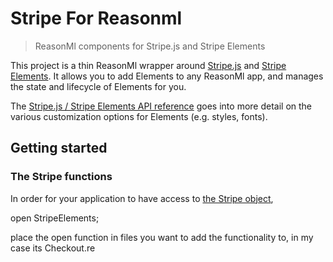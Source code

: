 # Stripe For Reasonml

> ReasonMl components for Stripe.js and Stripe Elements

This project is a thin ReasonMl wrapper around
[Stripe.js](https://stripe.com/docs/stripe.js) and
[Stripe Elements](https://stripe.com/docs/elements). It allows you to add
Elements to any ReasonMl app, and manages the state and lifecycle of Elements for
you.

The
[Stripe.js / Stripe Elements API reference](https://stripe.com/docs/elements/reference)
goes into more detail on the various customization options for Elements (e.g.
styles, fonts).

## Getting started

### The Stripe functions

In order for your application to have access to
[the Stripe object](https://stripe.com/docs/elements/reference#the-stripe-object),
 
 
 open StripeElements;
 
place the open function in files you want to add the functionality to, in my case its  Checkout.re 


